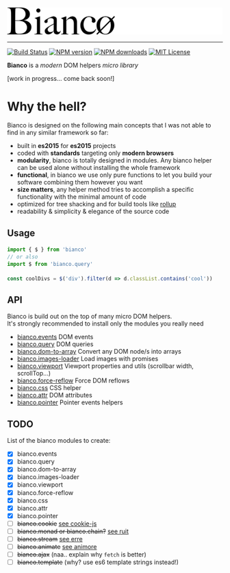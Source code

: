 ![Logo bianco](logo-bianco.png)

---
[![Build Status][travis-image]][travis-url]
[![NPM version][npm-version-image]][npm-url]
[![NPM downloads][npm-downloads-image]][npm-url]
[![MIT License][license-image]][license-url]

__Bianco__ is a _modern_ DOM helpers _micro library_

[work in progress... come back soon!]

# Why the hell?

Bianco is designed on the following main concepts that I was not able to find
in any similar framework so far:

- built in __es2015__ for __es2015__ projects
- coded with __standards__ targeting only __modern browsers__
- __modularity__, bianco is totally designed in modules. Any bianco helper can be used alone without installing the whole framework
- __functional__, in bianco we use only pure functions to let you build your software combining them however you want
- __size matters__, any helper method tries to accomplish a specific functionality with the minimal amount of code
- optimized for tree shacking and for build tools like [rollup](https://github.com/rollup/rollup)
- readability & simplicity & elegance of the source code

## Usage

```js
import { $ } from 'bianco'
// or also
import $ from 'bianco.query'

const coolDivs = $('div').filter(d => d.classList.contains('cool'))
```

## API

Bianco is build out on the top of many micro DOM helpers.<br>
It's strongly recommended to install only the modules you really need

- [bianco.events](https://github.com/biancojs/events#api) DOM events
- [bianco.query](https://github.com/biancojs/query#api) DOM queries
- [bianco.dom-to-array](https://github.com/biancojs/dom-to-array#api) Convert any DOM node/s into arrays
- [bianco.images-loader](https://github.com/biancojs/images-loader#api) Load images with promises
- [bianco.viewport](https://github.com/biancojs/viewport#api) Viewport properties and utils (scrollbar width, scrollTop...)
- [bianco.force-reflow](https://github.com/biancojs/force-reflow#api) Force DOM reflows
- [bianco.css](https://github.com/biancojs/css#api) CSS helper
- [bianco.attr](https://github.com/biancojs/attr#api) DOM attributes
- [bianco.pointer](https://github.com/biancojs/pointer#api) Pointer events helpers

## TODO

List of the bianco modules to create:

- [x] bianco.events
- [x] bianco.query
- [x] bianco.dom-to-array
- [x] bianco.images-loader
- [x] bianco.viewport
- [x] bianco.force-reflow
- [x] bianco.css
- [x] bianco.attr
- [x] bianco.pointer
- [ ] ~~bianco.cookie~~ [see cookie-js](https://github.com/js-cookie/js-cookie)
- [ ] ~~bianco.monad or bianco.chain?~~ [see ruit](https://github.com/GianlucaGuarini/ruit)
- [ ] ~~bianco.stream~~ [see erre](https://github.com/GianlucaGuarini/erre)
- [ ] ~~bianco.animate~~ [see animore](https://github.com/GianlucaGuarini/animore)
- [ ] ~~bianco.ajax~~ (naa.. explain why `fetch` is better)
- [ ] ~~bianco.template~~ (why? use es6 template strings instead!)

[travis-image]:https://img.shields.io/travis/biancojs/bianco.svg?style=flat-square
[travis-url]:https://travis-ci.org/biancojs/bianco

[license-image]:http://img.shields.io/badge/license-MIT-000000.svg?style=flat-square
[license-url]:LICENSE.txt

[npm-version-image]:http://img.shields.io/npm/v/bianco.svg?style=flat-square
[npm-downloads-image]:http://img.shields.io/npm/dm/bianco.svg?style=flat-square
[npm-url]:https://npmjs.org/package/bianco
